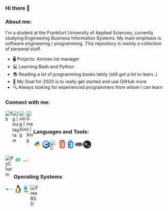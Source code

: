 ### Hi there 👋

### About me:

I'm a student at the Frankfurt University of Applied Sciences, currently studying Engineering Business Information Systems.
My main emphasis is software engineering / programming.
This repository is mainly a collection of personal stuff.

- 🖥 Projects: Animes list manager 
- 💻 Learning Bash and Python
- 📚 Reading a lot of programming books lately (still got a lot to learn..)
- 🔭 My Goal for 2020 is to really get started and use GitHub more
- 🔍 Always looking for experienced programmers from whom I can learn

### Connect with me:

[<img align="left" alt="fb" width="22px" src="https://cdn.jsdelivr.net/npm/simple-icons@3.6.0/icons/facebook.svg" />][Facebook]
[<img align="left" alt="ig | Instagram" width="22px" src="https://cdn.jsdelivr.net/npm/simple-icons@v3/icons/instagram.svg" />][instagram]
[<img align="left" alt="xing | Xing" width="22px" src="https://cdn.jsdelivr.net/npm/simple-icons@3.6.0/icons/xing.svg" />][Xing]
[<img align="left" alt="Gmail | Xing" width="22px" src="https://www.pngkey.com/png/full/15-150195_gmail-comments-google-mail-logo-black-and-white.png" />][GitHub]
<br />
<br />

### Languages and Tools:

[<img align="left" alt="Python" width="27px" src="https://raw.githubusercontent.com/github/explore/80688e429a7d4ef2fca1e82350fe8e3517d3494d/topics/python/python.png"/>][GitHub]
[<img align="left" alt="Cplusplus" width="26px" src="https://raw.githubusercontent.com/github/explore/80688e429a7d4ef2fca1e82350fe8e3517d3494d/topics/cpp/cpp.png"/>][GitHub]
[<img align="left" alt="C" width="25px" src="https://www.pngkit.com/png/full/101-1010012_c-programming-icon-c-programming-language-logo.png"/>][GitHub]
[<img align="left" alt="HTML5" width="26px" src="https://raw.githubusercontent.com/github/explore/80688e429a7d4ef2fca1e82350fe8e3517d3494d/topics/html/html.png"/>][GitHub]
[<img align="left" alt="CSS3" width="26px" src="https://raw.githubusercontent.com/github/explore/80688e429a7d4ef2fca1e82350fe8e3517d3494d/topics/css/css.png"/>][GitHub]
[<img align="left" alt="PHP" width="26px" src="https://raw.githubusercontent.com/github/explore/ccc16358ac4530c6a69b1b80c7223cd2744dea83/topics/php/php.png"/>][GitHub]
[<img align="left" alt="Bash" width="26px" src="https://raw.githubusercontent.com/github/explore/d92924b1d925bb134e308bd29c9de6c302ed3beb/topics/terminal/terminal.png"/>][GitHub]

<br />
<br />

[<img align="left" alt="PyCharm" width="26px" src="https://upload.wikimedia.org/wikipedia/commons/a/a1/PyCharm_Logo.svg"/>][GitHub]
[<img align="left" alt="QT" width="27px" src="https://raw.githubusercontent.com/github/explore/80688e429a7d4ef2fca1e82350fe8e3517d3494d/topics/qt/qt.png"/>][GitHub]
[<img align="left" alt="mysql" width="27px" src="https://raw.githubusercontent.com/github/explore/80688e429a7d4ef2fca1e82350fe8e3517d3494d/topics/mysql/mysql.png"/>][GitHub]

<br />
<br />

### Operating Systems

[<img align="left" alt="Windows" width="27px" src="https://raw.githubusercontent.com/github/explore/80688e429a7d4ef2fca1e82350fe8e3517d3494d/topics/windows/windows.png"/>][GitHub]
[<img align="left" alt="Linux" width="26px" src="https://raw.githubusercontent.com/github/explore/80688e429a7d4ef2fca1e82350fe8e3517d3494d/topics/linux/linux.png"/>][GitHub]
[<img align="left" alt="MacOS" width="26px" src="https://raw.githubusercontent.com/github/explore/80688e429a7d4ef2fca1e82350fe8e3517d3494d/topics/macos/macos.png"/>][GitHub]
[<img align="left" alt="FreeBSD" width="26px" src="https://seeklogo.com/images/F/freebsd-logo-542DF4765A-seeklogo.com.png"/>][GitHub]


[Facebook]: https://www.facebook.com/mertuzkn
[instagram]: https://www.instagram.com/mert_uzkn/
[Xing]: https://www.xing.com/profile/Mert_Uzeken
[GitHub]: https://github.com/MertUzeken/MertUzeken